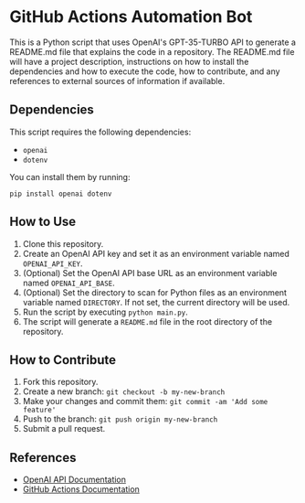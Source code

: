 # GitHub Actions Automation Bot

This is a Python script that uses OpenAI's GPT-35-TURBO API to generate a README.md file that explains the code in a repository. The README.md file will have a project description, instructions on how to install the dependencies and how to execute the code, how to contribute, and any references to external sources of information if available.

## Dependencies

This script requires the following dependencies:

- `openai`
- `dotenv`

You can install them by running:

```
pip install openai dotenv
```

## How to Use

1. Clone this repository.
2. Create an OpenAI API key and set it as an environment variable named `OPENAI_API_KEY`.
3. (Optional) Set the OpenAI API base URL as an environment variable named `OPENAI_API_BASE`.
4. (Optional) Set the directory to scan for Python files as an environment variable named `DIRECTORY`. If not set, the current directory will be used.
5. Run the script by executing `python main.py`.
6. The script will generate a `README.md` file in the root directory of the repository.

## How to Contribute

1. Fork this repository.
2. Create a new branch: `git checkout -b my-new-branch`
3. Make your changes and commit them: `git commit -am 'Add some feature'`
4. Push to the branch: `git push origin my-new-branch`
5. Submit a pull request.

## References

- [OpenAI API Documentation](https://beta.openai.com/docs/)
- [GitHub Actions Documentation](https://docs.github.com/en/actions)